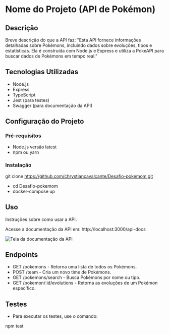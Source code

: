 # Nome do Projeto (API de Pokémon)

## Descrição
Breve descrição do que a API faz:
"Esta API fornece informações detalhadas sobre Pokémons, incluindo dados sobre evoluções, tipos e estatísticas. Ela é construída com Node.js e Express e utiliza a PokeAPI para buscar dados de Pokémons em tempo real."

## Tecnologias Utilizadas
- Node.js
- Express
- TypeScript
- Jest (para testes)
- Swagger (para documentação da API)

## Configuração do Projeto

### Pré-requisitos
- Node.js versão latest
- npm ou yarn

### Instalação

git clone https://github.com/chrystiancavalcante/Desafio-pokemom.git

* cd Desafio-pokemom
* docker-compose up

## Uso

Instruções sobre como usar a API.

Acesse a documentação da API em: http://localhost:3000/api-docs

![Tela da documentação da API](https://firebasestorage.googleapis.com/v0/b/softwarepro-28ade.appspot.com/o/Captura%20de%20Tela%202024-01-02%20a%CC%80s%2010.07.53.png?alt=media&token=e650a6c5-489c-4857-a627-021c0c19c66c)

## Endpoints

* GET /pokemons - Retorna uma lista de todos os Pokémons.
* POST /team - Cria um novo time de Pokémons.
* GET /pokemons/search - Busca Pokémons por nome ou tipo.
* GET /pokemon/:id/evolutions - Retorna as evoluções de um Pokémon específico.

## Testes

* Para executar os testes, use o comando:

npm test


